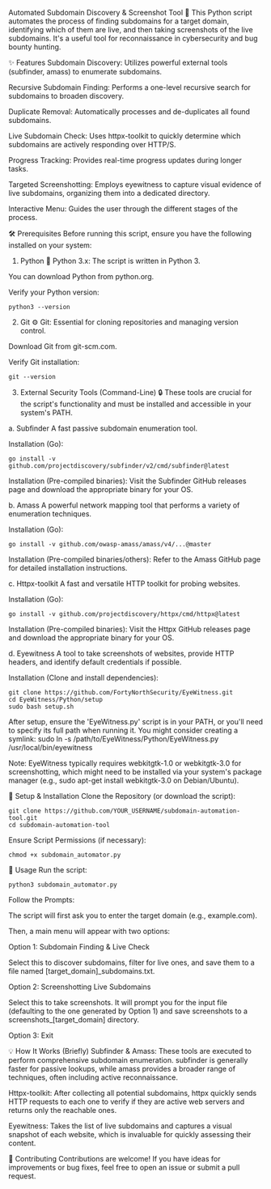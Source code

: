Automated Subdomain Discovery & Screenshot Tool 🚀
This Python script automates the process of finding subdomains for a target domain, identifying which of them are live, and then taking screenshots of the live subdomains. It's a useful tool for reconnaissance in cybersecurity and bug bounty hunting.

✨ Features
Subdomain Discovery: Utilizes powerful external tools (subfinder, amass) to enumerate subdomains.

Recursive Subdomain Finding: Performs a one-level recursive search for subdomains to broaden discovery.

Duplicate Removal: Automatically processes and de-duplicates all found subdomains.

Live Subdomain Check: Uses httpx-toolkit to quickly determine which subdomains are actively responding over HTTP/S.

Progress Tracking: Provides real-time progress updates during longer tasks.

Targeted Screenshotting: Employs eyewitness to capture visual evidence of live subdomains, organizing them into a dedicated directory.

Interactive Menu: Guides the user through the different stages of the process.

🛠️ Prerequisites
Before running this script, ensure you have the following installed on your system:

1. Python 🐍
Python 3.x: The script is written in Python 3.

You can download Python from python.org.

Verify your Python version:

	python3 --version

2. Git ⚙️
Git: Essential for cloning repositories and managing version control.

Download Git from git-scm.com.

Verify Git installation:

	git --version

3. External Security Tools (Command-Line) 🔒
These tools are crucial for the script's functionality and must be installed and accessible in your system's PATH.

a. Subfinder
A fast passive subdomain enumeration tool.

Installation (Go):

	go install -v github.com/projectdiscovery/subfinder/v2/cmd/subfinder@latest

Installation (Pre-compiled binaries): Visit the Subfinder GitHub releases page and download the appropriate binary for your OS.

b. Amass
A powerful network mapping tool that performs a variety of enumeration techniques.

Installation (Go):

	go install -v github.com/owasp-amass/amass/v4/...@master

Installation (Pre-compiled binaries/others): Refer to the Amass GitHub page for detailed installation instructions.

c. Httpx-toolkit
A fast and versatile HTTP toolkit for probing websites.

Installation (Go):

	go install -v github.com/projectdiscovery/httpx/cmd/httpx@latest

Installation (Pre-compiled binaries): Visit the Httpx GitHub releases page and download the appropriate binary for your OS.

d. Eyewitness
A tool to take screenshots of websites, provide HTTP headers, and identify default credentials if possible.

Installation (Clone and install dependencies):

	git clone https://github.com/FortyNorthSecurity/EyeWitness.git
	cd EyeWitness/Python/setup
	sudo bash setup.sh
After setup, ensure the 'EyeWitness.py' script is in your PATH,
or you'll need to specify its full path when running it.
You might consider creating a symlink:
sudo ln -s /path/to/EyeWitness/Python/EyeWitness.py /usr/local/bin/eyewitness

Note: EyeWitness typically requires webkitgtk-1.0 or webkitgtk-3.0 for screenshotting, which might need to be installed via your system's package manager (e.g., sudo apt-get install webkitgtk-3.0 on Debian/Ubuntu).

🚀 Setup & Installation
Clone the Repository (or download the script):

	git clone https://github.com/YOUR_USERNAME/subdomain-automation-tool.git
	cd subdomain-automation-tool

Ensure Script Permissions (if necessary):

	chmod +x subdomain_automator.py

🏃 Usage
Run the script:

	python3 subdomain_automator.py

Follow the Prompts:

The script will first ask you to enter the target domain (e.g., example.com).

Then, a main menu will appear with two options:

Option 1: Subdomain Finding & Live Check

Select this to discover subdomains, filter for live ones, and save them to a file named [target_domain]_subdomains.txt.

Option 2: Screenshotting Live Subdomains

Select this to take screenshots. It will prompt you for the input file (defaulting to the one generated by Option 1) and save screenshots to a screenshots_[target_domain] directory.

Option 3: Exit

💡 How It Works (Briefly)
Subfinder & Amass: These tools are executed to perform comprehensive subdomain enumeration. subfinder is generally faster for passive lookups, while amass provides a broader range of techniques, often including active reconnaissance.

Httpx-toolkit: After collecting all potential subdomains, httpx quickly sends HTTP requests to each one to verify if they are active web servers and returns only the reachable ones.

Eyewitness: Takes the list of live subdomains and captures a visual snapshot of each website, which is invaluable for quickly assessing their content.

🤝 Contributing
Contributions are welcome! If you have ideas for improvements or bug fixes, feel free to open an issue or submit a pull request.
